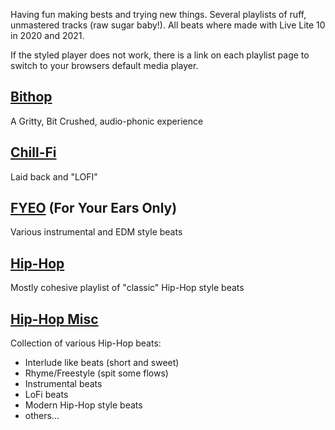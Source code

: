Having fun making bests and trying new things. Several playlists of ruff, unmastered tracks (raw sugar baby!). All beats where made with Live Lite 10 in 2020 and 2021. 

If the styled player does not work, there is a link on each playlist page to switch to your browsers default media player.

## [Bithop](./playlists/bithop.html)
A Gritty, Bit Crushed, audio-phonic experience

## [Chill-Fi](./playlists/chillfi.html)
Laid back and "LOFI"

## [FYEO](./playlists/fyeo.html) (For Your Ears Only)
Various instrumental and EDM style beats

## [Hip-Hop](./playlists/hiphop.html)
Mostly cohesive playlist of "classic" Hip-Hop style beats

## [Hip-Hop Misc](./playlists/hiphopmisc.html)
Collection of various Hip-Hop beats:
- Interlude like beats (short and sweet)
- Rhyme/Freestyle (spit some flows)
- Instrumental beats
- LoFi beats
- Modern Hip-Hop style beats
- others...





